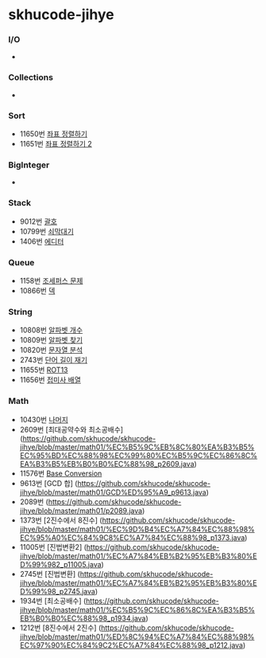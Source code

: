 # skhucode-jihye



### I/O

+ 



### Collections

+ 



### Sort

+ 11650번 [좌표 정렬하기](https://github.com/skhucode/skhucode-jihye/blob/master/sort/%EC%A2%8C%ED%91%9C%EC%A0%95%EB%A0%AC%ED%95%98%EA%B8%B0_p11650.java) 
+ 11651번 [좌표 정렬하기 2](https://github.com/skhucode/skhucode-jihye/blob/master/sort/%EC%A2%8C%ED%91%9C%EC%A0%95%EB%A0%AC%ED%95%98%EA%B8%B02_p11651.java)



### BigInteger

+ 



### Stack

+ 9012번 [괄호](https://github.com/skhucode/skhucode-jihye/blob/master/stack/%EA%B4%84%ED%98%B8_p9012.java)
+ 10799번 [쇠막대기](https://github.com/skhucode/skhucode-jihye/blob/master/stack/%EC%87%A0%EB%A7%89%EB%8C%80%EA%B8%B0_p10799.java)
+ 1406번 [에디터](https://github.com/skhucode/skhucode-jihye/blob/master/stack/%EC%97%90%EB%94%94%ED%84%B0_p1406.java)



### Queue

+ 1158번 [조세퍼스 문제](https://github.com/skhucode/skhucode-jihye/blob/master/stack/%EC%A1%B0%EC%84%B8%ED%8D%BC%EC%8A%A4_p1158.java)
+ 10866번 [덱](https://github.com/skhucode/skhucode-jihye/blob/master/stack/%EB%8D%B1_p10866.java)



### String

+ 10808번 [알파벳 개수](https://github.com/skhucode/skhucode-jihye/blob/master/string/%EC%95%8C%ED%8C%8C%EB%B2%B3%EA%B0%9C%EC%88%98_p10808.java)
+ 10809번 [알파벳 찾기](https://github.com/skhucode/skhucode-jihye/blob/master/string/%EC%95%8C%ED%8C%8C%EB%B2%B3%EC%B0%BE%EA%B8%B0_p10809.java)
+ 10820번 [문자열 분석](https://github.com/skhucode/skhucode-jihye/blob/master/string/%EB%AC%B8%EC%9E%90%EC%97%B4%EB%B6%84%EC%84%9D_p10820.java)
+ 2743번 [단어 길이 재기](https://github.com/skhucode/skhucode-jihye/blob/master/string/%EB%8B%A8%EC%96%B4%EA%B8%B8%EC%9D%B4%EC%9E%AC%EA%B8%B0_p2743.java)
+ 11655번 [ROT13](https://github.com/skhucode/skhucode-jihye/blob/master/string/p11655.java)
+ 11656번 [접미사 배열](https://github.com/skhucode/skhucode-jihye/blob/master/string/%EC%A0%91%EB%AF%B8%EC%82%AC%EB%B0%B0%EC%97%B4_p11656.java)



### Math
 + 10430번 [나머지](https://github.com/skhucode/skhucode-jihye/blob/master/math01/%EB%82%98%EB%A8%B8%EC%A7%80_p10430.java)
 + 2609번 [최대공약수와 최소공배수] (https://github.com/skhucode/skhucode-jihye/blob/master/math01/%EC%B5%9C%EB%8C%80%EA%B3%B5%EC%95%BD%EC%88%98%EC%99%80%EC%B5%9C%EC%86%8C%EA%B3%B5%EB%B0%B0%EC%88%98_p2609.java)
 + 11576번 [Base Conversion](https://github.com/skhucode/skhucode-jihye/blob/master/math01/BaseConversion_p11576.java)
 + 9613번 [GCD 합] (https://github.com/skhucode/skhucode-jihye/blob/master/math01/GCD%ED%95%A9_p9613.java)
 + 2089번 (https://github.com/skhucode/skhucode-jihye/blob/master/math01/p2089.java)
 + 1373번 [2진수에서 8진수] (https://github.com/skhucode/skhucode-jihye/blob/master/math01/%EC%9D%B4%EC%A7%84%EC%88%98%EC%95%A0%EC%84%9C8%EC%A7%84%EC%88%98_p1373.java)
 + 11005번 [진법변환2] (https://github.com/skhucode/skhucode-jihye/blob/master/math01/%EC%A7%84%EB%B2%95%EB%B3%80%ED%99%982_p11005.java)
 + 2745번 [진법변환] (https://github.com/skhucode/skhucode-jihye/blob/master/math01/%EC%A7%84%EB%B2%95%EB%B3%80%ED%99%98_p2745.java)
 + 1934번 [최소공배수] (https://github.com/skhucode/skhucode-jihye/blob/master/math01/%EC%B5%9C%EC%86%8C%EA%B3%B5%EB%B0%B0%EC%88%98_p1934.java)
 + 1212번 [8진수에서 2진수] (https://github.com/skhucode/skhucode-jihye/blob/master/math01/%ED%8C%94%EC%A7%84%EC%88%98%EC%97%90%EC%84%9C2%EC%A7%84%EC%88%98_p1212.java)

